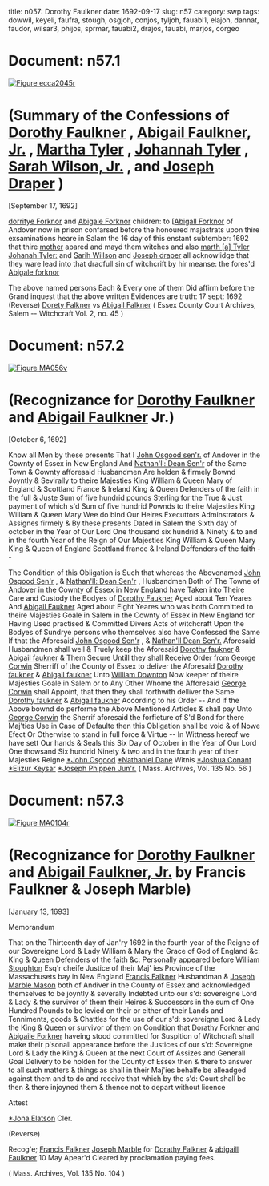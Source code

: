 title: n057: Dorothy Faulkner
date: 1692-09-17
slug: n57
category: swp
tags: dowwil, keyeli, faufra, stough, osgjoh, conjos, tyljoh, fauabi1, elajoh, dannat, faudor, wilsar3, phijos, sprmar, fauabi2, drajos, fauabi, marjos, corgeo




<div markdown class="doc" id="n57.1">

# Document: n57.1



<span markdown class="figure">[![Figure ecca2045r](archives/ecca/thumb/ecca2045r.jpg)](archives/ecca/large/ecca2045r.jpg)</span>


# (Summary of the Confessions of [Dorothy Faulkner](/tag/faudor.html) , [Abigail Faulkner, Jr.](/tag/fauabi2.html) , [Martha Tyler](/tag/sprmar.html) , [Johannah Tyler](/tag/tyljoh.html) , [Sarah Wilson, Jr.](/tag/wilsar3.html) , and [Joseph Draper](/tag/drajos.html) )

[September 17, 1692]

[dorritye Forknor](/tag/faudor.html) and [Abigale Forknor](/tag/fauabi2.html) children: to [[Abigall Forknor](/tag/fauabi1.html) of Andover now in prison confarsed before the honoured majastrats upon thire exsaminations heare in Salam the 16 day of this enstant subtember: 1692 that thire [mother](/tag/fauabi1.html) apared and mayd them witches and also [marth [a] Tyler](/tag/sprmar.html) [Johanah Tyler:](/tag/tyljoh.html) and [Sarih Willson](/tag/wilsar3.html) and [Joseph draper](/tag/drajos.html) all acknowlidge that they ware lead into that dradfull sin of witchcrift by hir meanse: the fores'd [Abigale forknor](/tag/fauabi1.html)

The above named persons Each & Every one of them Did affirm before the Grand inquest that the above written Evidences are truth: 
17 sept: 1692  (Reverse) [Dorety Falkner](/tag/faudor.html) vs [Abigail Falkner](/tag/fauabi1.html) ( Essex County Court Archives, Salem -- Witchcraft Vol. 2, no. 45 )

</div>



<div markdown class="doc" id="n57.2">

# Document: n57.2



<span markdown class="figure">[![Figure MA056v](archives/MA135/small/MA056v.jpg)](archives/MA135/large/MA056v.jpg)</span>


# (Recognizance for [Dorothy Faulkner](/tag/faudor.html) and [Abigail Faulkner](/tag/fauabi2.html) Jr.)

[October 6, 1692]

Know all Men by these presents That I [John Osgood sen'r.](/tag/osgjoh.html) of Andover in the Cownty of Essex in New England And [Nathan'll: Dean Sen'r](/tag/dannat.html) of the Same Town & Cownty afforesaid Husbandmen Are holden & firmely Bownd Joyntly & Sevirally to theire Majesties King William & Queen Mary  of England & Scottland France & Ireland King & Queen Defenders of the faith in the full & Juste Sum of five hundrid pounds Sterling for the True & Just payment of which s'd Sum of five hundrid Pownds to theire Majesties King William & Queen Mary  Wee do bind Our Heires Executtors Adminstrators & Assignes firmely & By these presents Dated in Salem  the Sixth day of october in the Year of Our Lord One thousand six hundrid & Ninety & to and in the fourth Year of the Reign of Our Majesties King William & Queen Mary  King & Queen of England Scottland france & Ireland Deffenders of the faith --

The Condition of this Obligation is Such that whereas the Abovenamed [John Osgood Sen'r](/tag/osgjoh.html) , & [Nathan'll: Dean Sen'r](/tag/dannat.html) , Husbandmen Both of The Towne of Andover in the Cownty of Essex in New England have Taken into Theire Care and Custody the Bodyes of [Dorothy Faukner](/tag/faudor.html) Aged about Ten Yeares And [Abigail Faukner](/tag/fauabi2.html) Aged about Eight Yeares who was both Committed to theire Majesties Goale in Salem in the Cownty of Essex in New England for Having Used practised & Committed Divers Acts of witchcraft Upon the Bodyes of Sundrye persons who themselves also have Confessed the Same If that the Aforesaid [John Osgood Sen'r](/tag/osgjoh.html) , & [Nathan'll Dean Sen'r.](/tag/dannat.html) Aforesaid Husbandmen shall well & Truely keep the Aforesaid [Dorothy faukner](/tag/faudor.html) & [Abigail faukner](/tag/fauabi2.html) & Them Secure Untill they shall Receive Order from [George Corwin](/tag/corgeo.html) Sherriff of the County of Essex to deliver the Aforesaid [Dorothy faukner](/tag/faudor.html) & [Abigail faukner](/tag/fauabi2.html) Unto [William Downton](/tag/dowwil.html) Now keeper of theire Majesties Goale in Salem or to Any Other Whome the Afforesaid [George Corwin](/tag/corgeo.html) shall Appoint, that then they shall forthwith delliver the Same [Dorothy faukner](/tag/faudor.html) & [Abigail faukner](/tag/fauabi2.html) According to his Order -- And if the Above bownd do performe the Above Mentioned Articles & shall pay Unto [George Corwin](/tag/corgeo.html) the Sherrif aforesaid the forfieture of S'd Bond for there Maj'ties Use in Case of Defaulte then this Obligation shall be void & of Nowe Efect Or Otherwise to stand in full force & Virtue -- In Wittness hereof we have sett Our hands & Seals this Six Day of October in the Year of Our Lord One thowsand Six hundrid Ninety & two and in the fourth year of their Majesties Reigne
[*John Osgood](/tag/osgjoh.html)  [*Nathaniel Dane](/tag/dannat.html)  Witnis  [*Joshua Conant](/tag/conjos.html)  [*Elizur Keysar](/tag/keyeli.html) [*Joseph Phippen Jun'r.](/tag/phijos.html) ( Mass. Archives, Vol. 135 No. 56 )

</div>



<div markdown class="doc" id="n57.3">

# Document: n57.3



<span markdown class="figure">[![Figure MA0104r](archives/MA135/small/MA0104r.jpg)](archives/MA135/large/MA0104r.jpg)</span>


# (Recognizance for [Dorothy Faulkner](/tag/faudor.html) and [Abigail Faulkner, Jr.](/tag/fauabi2.html) by Francis Faulkner & Joseph Marble)

[January 13, 1693]

Memorandum 

That on the Thirteenth day of Jan'ry 1692 in the fourth year of the Reigne of our Sovereigne Lord & Lady William & Mary the Grace of God of England &c: King & Queen Defenders of the faith &c: Personally appeared before [William Stoughton](/tag/stough.html) Esq'r cheife Justice of their Maj' ies  Province of the Massachusets bay in New England [Francis Falkner](/tag/faufra.html) Husbandman & [Joseph Marble Mason](/tag/marjos.html) both of Andiver in the County of Essex and acknowledged themselves to be joyntly & severally Indebted unto our s'd: sovereigne Lord & Lady & the survivor of them their Heires & Successors in the sum of One Hundred Pounds to be levied on their or either of their Lands and Tenniments, goods & Chattles for the use of our s'd: sovereigne Lord & Lady the King & Queen or survivor of them on Condition that [Dorathy Forkner](/tag/faudor.html) and [Abigaile Forkner](/tag/fauabi.html) haveing stood committed for Suspition of Witchcraft shall make their p'sonall appearance before the Justices of our s'd: Sovereigne Lord & Lady the King & Queen at the next Court of Assizes and Generall Goal Delivery to be holden for the County of Essex then & there to answer to all such matters & things as shall in their Maj'ies behalfe be alleadged against them and to do and receive that which by the s'd: Court shall be then & there injoyned them & thence not to depart without licence

Attest 

[*Jona Elatson](/tag/elajoh.html) Cler.

(Reverse) 

Recog'e; [Francis Falkner](/tag/faufra.html) [Joseph Marble](/tag/marjos.html) for [Dorathy Falkner](/tag/faudor.html) & [abigaill Faulkner](/tag/fauabi2.html) 10 May Apear'd Cleared by proclamation paying fees.

( Mass. Archives, Vol. 135 No. 104 )


</div>

